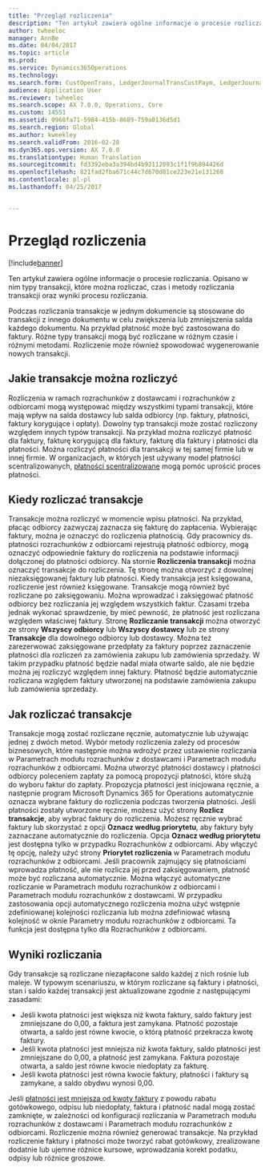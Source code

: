 ```yaml
---
title: "Przegląd rozliczenia"
description: "Ten artykuł zawiera ogólne informacje o procesie rozliczania. Opisano w nim typy transakcji, które można rozliczać, czas i metody rozliczania transakcji oraz wyniki procesu rozliczania."
author: twheeloc
manager: AnnBe
ms.date: 04/04/2017
ms.topic: article
ms.prod: 
ms.service: Dynamics365Operations
ms.technology: 
ms.search.form: CustOpenTrans, LedgerJournalTransCustPaym, LedgerJournalTransVendPaym, VendOpenTrans
audience: Application User
ms.reviewer: twheeloc
ms.search.scope: AX 7.0.0, Operations, Core
ms.custom: 14551
ms.assetid: 0968fa71-5984-415b-8689-759a0136d5d1
ms.search.region: Global
ms.author: kweekley
ms.search.validFrom: 2016-02-28
ms.dyn365.ops.version: AX 7.0.0
ms.translationtype: Human Translation
ms.sourcegitcommit: fd3392eba3a394bd4b92112093c1f1f9b894426d
ms.openlocfilehash: 821fad2fba671c44c7d670d81ce223e21e131268
ms.contentlocale: pl-pl
ms.lasthandoff: 04/25/2017


---
```


# <a name="settlement-overview"></a>Przegląd rozliczenia

[!include[banner](../includes/banner.md)]


Ten artykuł zawiera ogólne informacje o procesie rozliczania. Opisano w nim typy transakcji, które można rozliczać, czas i metody rozliczania transakcji oraz wyniki procesu rozliczania.

Podczas rozliczania transakcje w jednym dokumencie są stosowane do transakcji z innego dokumentu w celu zwiększenia lub zmniejszenia salda każdego dokumentu. Na przykład płatność może być zastosowana do faktury. Różne typy transakcji mogą być rozliczane w różnym czasie i różnymi metodami. Rozliczenie może również spowodować wygenerowanie nowych transakcji.

## <a name="what-transactions-can-be-settled"></a>Jakie transakcje można rozliczyć
Rozliczenia w ramach rozrachunków z dostawcami i rozrachunków z odbiorcami mogą występować między wszystkimi typami transakcji, które mają wpływ na salda dostawcy lub salda odbiorcy (np. faktury, płatności, faktury korygujące i opłaty). Dowolny typ transakcji może zostać rozliczony względem innych typów transakcji. Na przykład można rozliczyć płatność dla faktury, fakturę korygującą dla faktury, fakturę dla faktury i płatności dla płatności. Można rozliczyć płatności dla transakcji w tej samej firmie lub w innej firmie. W organizacjach, w których jest używany model płatności scentralizowanych, [płatności scentralizowane](set-up-centralized-payments.md) mogą pomóc uprościć proces płatności.

## <a name="when-to-settle-transactions"></a>Kiedy rozliczać transakcje
Transakcje można rozliczyć w momencie wpisu płatności. Na przykład, płacąc odbiorcy zazwyczaj zaznacza się fakturę do zapłacenia. Wybierając faktury, można je oznaczyć do rozliczenia płatnością. Gdy pracownicy ds. płatności rozrachunków z odbiorcami rejestrują płatność odbiorcy, mogą oznaczyć odpowiednie faktury do rozliczenia na podstawie informacji dołączonej do płatności odbiorcy. Na stornie **Rozliczenia transakcji** można oznaczyć transakcje do rozliczenia. Tę stronę można otworzyć z dowolnej niezaksięgowanej faktury lub płatności. Kiedy transakcja jest księgowana, rozliczenie jest również księgowane. Transakcje mogą również być rozliczane po zaksięgowaniu. Można wprowadzać i zaksięgować płatność odbiorcy bez rozliczania jej względem wszystkich faktur. Czasami trzeba jednak wykonać sprawdzenie, by mieć pewność, że płatność jest rozliczana względem właściwej faktury. Stronę **Rozliczanie transakcji** można otworzyć ze strony **Wszyscy odbiorcy** lub **Wszyscy dostawcy** lub ze strony **Transakcje** dla dowolnego odbiorcy lub dostawcy. Można też zarezerwować zaksięgowane przedpłaty za faktury poprzez zaznaczenie płatności dla rozliczeń za zamówienia zakupu lub zamówienia sprzedaży. W takim przypadku płatność będzie nadal miała otwarte saldo, ale nie będzie można jej rozliczyć względem innej faktury. Płatność będzie automatycznie rozliczana względem faktury utworzonej na podstawie zamówienia zakupu lub zamówienia sprzedaży.

## <a name="how-to-settle-transactions"></a>Jak rozliczać transakcje
Transakcje mogą zostać rozliczane ręcznie, automatycznie lub używając jednej z dwóch metod. Wybór metody rozliczenia zależy od procesów biznesowych, które następnie można wdrożyć przez ustawienie rozliczania w Parametrach modułu rozrachunków z dostawcami i Parametrach modułu rozrachunków z odbiorcami. Można utworzyć płatności dostawcy i płatności odbiorcy poleceniem zapłaty za pomocą propozycji płatności, które służą do wyboru faktur do zapłaty. Propozycja płatności jest inicjowana ręcznie, a następnie program Microsoft Dynamics 365 for Operations automatycznie oznacza wybrane faktury do rozliczenia podczas tworzenia płatności. Jeśli płatności zostały utworzone ręcznie, możesz użyć strony **Rozlicz transakcje**, aby wybrać faktury do rozliczenia. Możesz ręcznie wybrać faktury lub skorzystać z opcji **Oznacz według priorytetu**, aby faktury były zaznaczane automatycznie do rozliczenia. Opcja **Oznacz według priorytetu** jest dostępna tylko w przypadku Rozrachunków z odbiorcami. Aby włączyć tę opcję, należy użyć strony **Priorytet rozliczenia** w Parametrach modułu rozrachunków z odbiorcami. Jeśli pracownik zajmujący się płatnościami wprowadza płatność, ale nie rozlicza jej przed zaksięgowaniem, płatność może być rozliczana automatycznie. Można włączyć automatyczne rozliczanie w Parametrach modułu rozrachunków z odbiorcami i Parametrach modułu rozrachunków z dostawcami. W przypadku zastosowania opcji automatycznego rozliczenia można użyć wstępnie zdefiniowanej kolejności rozliczania lub można zdefiniować własną kolejność w oknie Parametry modułu rozrachunków z odbiorcami. Ta funkcja jest dostępna tylko dla Rozrachunków z odbiorcami.

## <a name="results-of-settlement"></a>Wyniki rozliczania
Gdy transakcje są rozliczane niezapłacone saldo każdej z nich rośnie lub maleje. W typowym scenariuszu, w którym rozliczane są faktury i płatności, stan i saldo każdej transakcji jest aktualizowane zgodnie z następującymi zasadami:

-   Jeśli kwota płatności jest większa niż kwota faktury, saldo faktury jest zmniejszane do 0,00, a faktura jest zamykana. Płatność pozostaje otwarta, a saldo jest równe kwocie, o którą płatność przekracza kwotę faktury.
-   Jeśli kwota płatności jest mniejsza niż kwota faktury, saldo płatności jest zmniejszane do 0,00, a płatność jest zamykana. Faktura pozostaje otwarta, a saldo jest równe kwocie niedopłaty za fakturę.
-   Jeśli kwota płatności jest równa kwocie faktury, płatności i faktury są zamykane, a saldo obydwu wynosi 0,00.

Jeśli [płatności jest mniejsza od kwoty faktury](../accounts-payable/vendor-payments-partial-amount.md) z powodu rabatu gotówkowego, odpisu lub niedopłaty, faktura i płatność nadal mogą zostać zamknięte, w zależności od konfiguracji rozliczania w Parametrach modułu rozrachunków z dostawcami i Parametrach modułu rozrachunków z odbiorcami. Rozliczenie można również generować transakcje. Na przykład rozliczenie faktury i płatności może tworzyć rabat gotówkowy, zrealizowane dodatnie lub ujemne różnice kursowe, wprowadzania korekt podatku, odpisy lub różnice groszowe.




